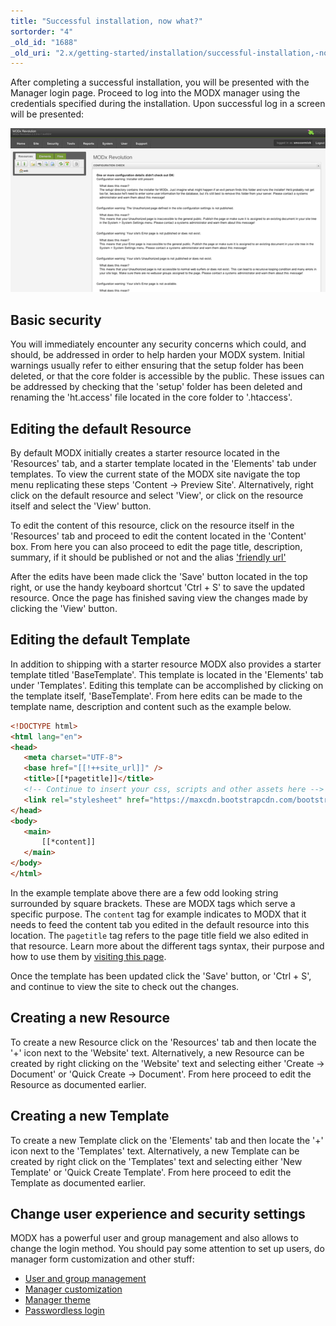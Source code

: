 ```yaml
---
title: "Successful installation, now what?"
sortorder: "4"
_old_id: "1688"
_old_uri: "2.x/getting-started/installation/successful-installation,-now-what-do-i-do"
---
```


After completing a successful installation, you will be presented with the Manager login page. Proceed to log into the MODX manager using the credentials specified during the installation. Upon successful log in a screen will be presented:  

![](first_login.png)

## Basic security

You will immediately encounter any security concerns which could, and should, be addressed in order to help harden your MODX system. Initial warnings usually refer to either ensuring that the setup folder has been deleted, or that the core folder is accessible  by the public. These issues can be addressed by checking that the 'setup' folder has been deleted and renaming the 'ht.access' file located in the core folder to '.htaccess'.

## Editing the default Resource

By default MODX initially creates a starter resource located in the 'Resources' tab, and a starter template located in the 'Elements' tab under templates. To view the current state of the MODX site navigate the top menu replicating these steps 'Content -> Preview Site'. Alternatively, right click on the default resource and select 'View', or click on the resource itself and select the 'View' button.

To edit the content of this resource, click on the resource itself in the 'Resources' tab and proceed to edit the content located in the 'Content' box. From here you can also proceed to edit the page title, description, summary, if it should be published or not and the alias ['friendly url'](getting-started/friendly-urls "Learn about 'Friendly URLs'")

After the edits have been made click the 'Save' button located in the top right, or use the handy keyboard shortcut 'Ctrl + S' to save the updated resource. Once the page has finished saving view the changes made by clicking the 'View' button.  

## Editing the default Template

In addition to shipping with a starter resource MODX also provides a starter template titled 'BaseTemplate'. This template is located in the 'Elements' tab under 'Templates'. Editing this template can be accomplished by clicking on the template itself, 'BaseTemplate'. From here edits can be made to the template name, description and content such as the example below.

 ```html
<!DOCTYPE html>
<html lang="en">
<head>
    <meta charset="UTF-8">
    <base href="[[!++site_url]]" />
    <title>[[*pagetitle]]</title>
    <!-- Continue to insert your css, scripts and other assets here -->
    <link rel="stylesheet" href="https://maxcdn.bootstrapcdn.com/bootstrap/4.0.0/css/bootstrap.min.css">
</head>
<body>
    <main>
        [[*content]]
    </main>
</body>
</html>
```

In the example template above there are a few odd looking string surrounded by square brackets. These are MODX tags which serve a specific purpose. The `content` tag for example indicates to MODX that it needs to feed the content tab you edited in the default resource into this location. The `pagetitle` tag refers to the page title field we also edited in that resource. Learn more about the different tags syntax, their purpose and how to use them by [visiting this page](building-sites/tag-syntax "Learn more about the MODX tag syntax").  

Once the template has been updated click the 'Save' button, or 'Ctrl + S', and continue to view the site to check out the changes.

## Creating a new Resource

To create a new Resource click on the 'Resources' tab and then locate the '+' icon next to the 'Website' text. Alternatively, a new Resource can be created by right clicking on the 'Website' text and selecting either 'Create -> Document' or 'Quick Create -> Document'. From here proceed to edit the Resource as documented earlier.

## Creating a new Template

To create a new Template click on the 'Elements' tab and then locate the '+' icon next to the 'Templates' text. Alternatively, a new Template can be created by right click on the 'Templates' text and selecting either 'New Template' or 'Quick Create Template'. From here proceed to edit the Template as documented earlier.

## Change user experience and security settings

MODX has a powerful user and group management and also allows to change the
login method. You should pay some attention to set up users, do manager form
customization and other stuff: 
 
* [User and group management](building-sites/client-proofing/security/users.md)
* [Manager customization](building-sites/client-proofing/form-customization)
* [Manager theme](building-sites/client-proofing/custom-manager-themes.md)
* [Passwordless login](building-sites/client-proofing/security/passwordless-login)
 
